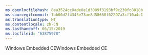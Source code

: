 ```yaml
---
ms.openlocfilehash: 8ea3524cc8ade0e1d3089f3193bf9c230fc8018b
ms.sourcegitcommit: 1bb00d2f4343e73ae8d58668f02297a3cf10a4c1
ms.translationtype: HT
ms.contentlocale: zh-CN
ms.lasthandoff: 06/15/2019
ms.locfileid: "63875978"
---
```

<span data-ttu-id="6bd78-101">Windows Embedded CE</span><span class="sxs-lookup"><span data-stu-id="6bd78-101">Windows Embedded CE</span></span>